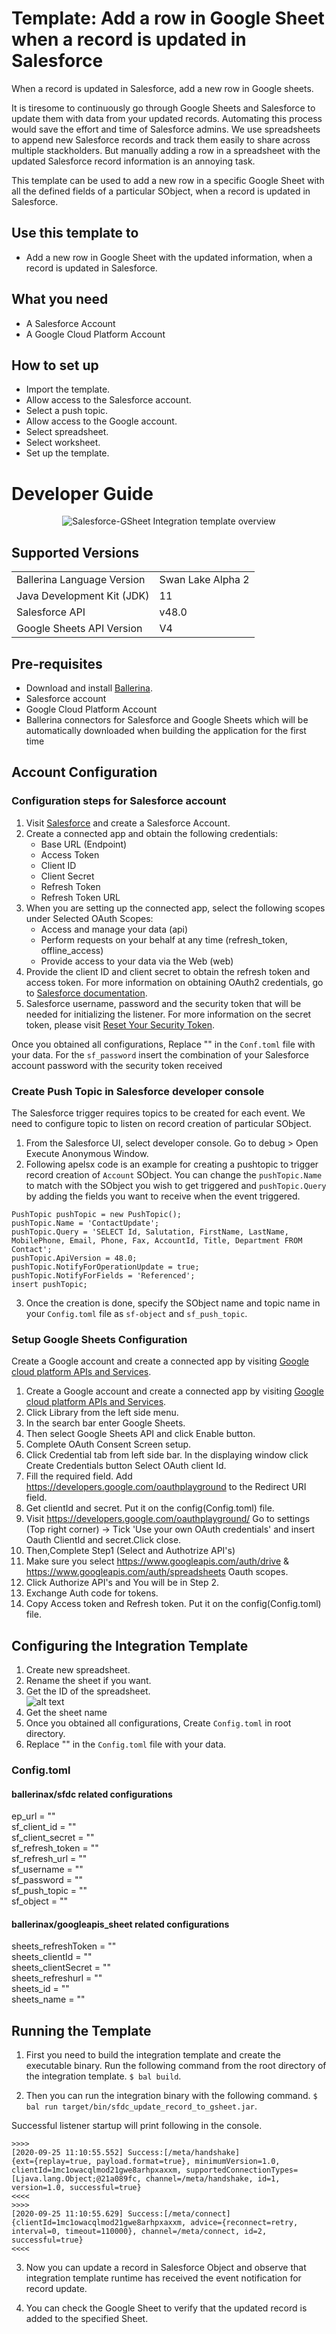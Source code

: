 # Template: Add a row in Google Sheet when a record is updated in Salesforce

When a record is updated in Salesforce, add a new row in Google sheets.

It is tiresome to continuously go through Google Sheets and Salesforce to update them with data from your updated records. Automating this process would save the effort and time of Salesforce admins. We use spreadsheets to append new Salesforce records and track them easily to share across multiple stackholders. But manually adding a row in a spreadsheet with the updated Salesforce record information is an annoying task. 

This template can be used to add a new row in a specific Google Sheet with all the defined fields of a particular SObject, when a record is updated in Salesforce.

## Use this template to
- Add a new row in Google Sheet with the updated information, when a record is updated in Salesforce.

## What you need
- A Salesforce Account
- A Google Cloud Platform Account

## How to set up
- Import the template.
- Allow access to the Salesforce account.
- Select a push topic.
- Allow access to the Google account.
- Select spreadsheet.
- Select worksheet.
- Set up the template. 

# Developer Guide
<p align="center">
<img src="./docs/images/template_flow.png?raw=true" alt="Salesforce-GSheet Integration template overview"/>
</p>

## Supported Versions

<table>
  <tr>
   <td>Ballerina Language Version
   </td>
   <td>Swan Lake Alpha 2
   </td>
  </tr>
  <tr>
   <td>Java Development Kit (JDK) 
   </td>
   <td>11
   </td>
  </tr>
  <tr>
   <td>Salesforce API 
   </td>
   <td>v48.0
   </td>
  </tr>
  <tr>
   <td>Google Sheets API Version
   </td>
   <td>V4
   </td>
  </tr>
</table>


## Pre-requisites
* Download and install [Ballerina](https://ballerinalang.org/downloads/).
* Salesforce account
* Google Cloud Platform Account
* Ballerina connectors for Salesforce and Google Sheets which will be automatically downloaded when building the application for the first time

## Account Configuration
### Configuration steps for Salesforce account

1. Visit [Salesforce](https://www.salesforce.com/) and create a Salesforce Account.
2. Create a connected app and obtain the following credentials:
    *   Base URL (Endpoint)
    *   Access Token
    *   Client ID
    *   Client Secret
    *   Refresh Token
    *   Refresh Token URL
3. When you are setting up the connected app, select the following scopes under Selected OAuth Scopes:
    *   Access and manage your data (api)
    *   Perform requests on your behalf at any time (refresh_token, offline_access)
    *   Provide access to your data via the Web (web)
4. Provide the client ID and client secret to obtain the refresh token and access token. For more information on obtaining OAuth2 credentials, go to [Salesforce documentation](https://help.salesforce.com/articleView?id=remoteaccess_authenticate_overview.htm).
5.  Salesforce username, password and the security token that will be needed for initializing the listener. 
    For more information on the secret token, please visit [Reset Your Security Token](https://help.salesforce.com/articleView?id=user_security_token.htm&type=5).
    
Once you obtained all configurations, Replace "" in the `Conf.toml` file with your data. For the `sf_password` insert the combination of your Salesforce account password with the security token received 

### Create Push Topic in Salesforce developer console

The Salesforce trigger requires topics to be created for each event. We need to configure topic to listen on record creation of particular SObject. 

1. From the Salesforce UI, select developer console. Go to debug > Open Execute Anonymous Window. 
2. Following apelsx code is an example for creating a pushtopic to trigger record creation of `Account` SObject. You can change the `pushTopic.Name` to match with the SObject you wish to get triggered  and `pushTopic.Query` by adding the fields you want to receive when the event triggered.
```apex
PushTopic pushTopic = new PushTopic();
pushTopic.Name = 'ContactUpdate';
pushTopic.Query = 'SELECT Id, Salutation, FirstName, LastName, MobilePhone, Email, Phone, Fax, AccountId, Title, Department FROM Contact';
pushTopic.ApiVersion = 48.0;
pushTopic.NotifyForOperationUpdate = true;
pushTopic.NotifyForFields = 'Referenced';
insert pushTopic;
```
3. Once the creation is done, specify the SObject name and topic name in your `Config.toml` file as `sf-object` and `sf_push_topic`.

### Setup Google Sheets Configuration
Create a Google account and create a connected app by visiting [Google cloud platform APIs and Services](https://console.cloud.google.com/apis/dashboard). 

1. Create a Google account and create a connected app by visiting [Google cloud platform APIs and Services](https://console.cloud.google.com/apis/dashboard). 
2. Click Library from the left side menu.
3. In the search bar enter Google Sheets.
4. Then select Google Sheets API and click Enable button.
5. Complete OAuth Consent Screen setup.
6. Click Credential tab from left side bar. In the displaying window click Create Credentials button
Select OAuth client Id.
7. Fill the required field. Add https://developers.google.com/oauthplayground to the Redirect URI field.
8. Get clientId and secret. Put it on the config(Config.toml) file.
9. Visit https://developers.google.com/oauthplayground/ 
    Go to settings (Top right corner) -> Tick 'Use your own OAuth credentials' and insert Oauth ClientId and secret.Click close.
10. Then,Complete Step1 (Select and Authotrize API's)
11. Make sure you select https://www.googleapis.com/auth/drive & https://www.googleapis.com/auth/spreadsheets Oauth scopes.
12. Click Authorize API's and You will be in Step 2.
13. Exchange Auth code for tokens.
14. Copy Access token and Refresh token. Put it on the config(Config.toml) file.

## Configuring the Integration Template

1. Create new spreadsheet.
2. Rename the sheet if you want.
3. Get the ID of the spreadsheet.  
![alt text](../sfdc_update_record_to_gsheet/docs/images/spreadsheet_id_example.jpeg?raw=true)
5. Get the sheet name
6. Once you obtained all configurations, Create `Config.toml` in root directory.
7. Replace "" in the `Config.toml` file with your data.

### Config.toml 

#### ballerinax/sfdc related configurations 

ep_url = ""  
sf_client_id = ""  
sf_client_secret = ""  
sf_refresh_token = ""  
sf_refresh_url = ""  
sf_username = ""  
sf_password = ""  
sf_push_topic = ""  
sf_object = ""  


#### ballerinax/googleapis_sheet related configurations  

sheets_refreshToken = ""  
sheets_clientId = ""  
sheets_clientSecret = ""  
sheets_refreshurl = ""  
sheets_id = ""  
sheets_name = ""  

## Running the Template

1. First you need to build the integration template and create the executable binary. Run the following command from the root directory of the integration template. 
`$ bal build`. 

2. Then you can run the integration binary with the following command. 
`$ bal run target/bin/sfdc_update_record_to_gsheet.jar`. 

Successful listener startup will print following in the console.
```
>>>>
[2020-09-25 11:10:55.552] Success:[/meta/handshake]
{ext={replay=true, payload.format=true}, minimumVersion=1.0, clientId=1mc1owacqlmod21gwe8arhpxaxxm, supportedConnectionTypes=[Ljava.lang.Object;@21a089fc, channel=/meta/handshake, id=1, version=1.0, successful=true}
<<<<
>>>>
[2020-09-25 11:10:55.629] Success:[/meta/connect]
{clientId=1mc1owacqlmod21gwe8arhpxaxxm, advice={reconnect=retry, interval=0, timeout=110000}, channel=/meta/connect, id=2, successful=true}
<<<<
```

3. Now you can update a record in Salesforce Object and observe that integration template runtime has received the event notification for record update.

4. You can check the Google Sheet to verify that the updated record is added to the specified Sheet. 


